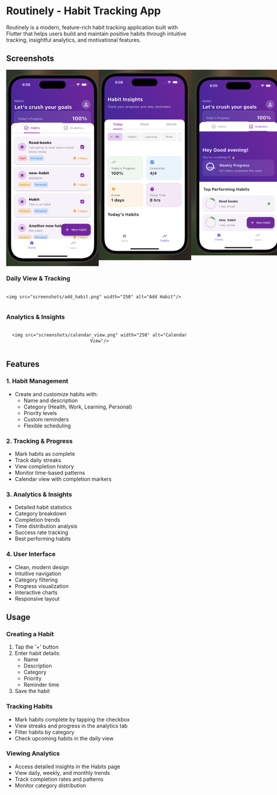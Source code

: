 # Routinely - Habit Tracking App

Routinely is a modern, feature-rich habit tracking application built with Flutter that helps users build and maintain positive habits through intuitive tracking, insightful analytics, and motivational features.

## Screenshots

<div align="center">
  <div style="display: flex; align-items: flex-start;">
    <img src="screenshots/home_screen.png" width="250" alt="Home Screen"/>
    <img src="screenshots/habits_screen.png" width="250" alt="Habits Screen"/>
    <img src="screenshots/analytics_screen.png" width="250" alt="Analytics Screen"/>
  </div>
</div>

### Daily View & Tracking
<div align="center">
  <div style="display: flex; align-items: flex-start;">

    <img src="screenshots/add_habit.png" width="250" alt="Add Habit"/>
  </div>
</div>

### Analytics & Insights
<div align="center">
  <div style="display: flex; align-items: flex-start;">
   
    <img src="screenshots/calendar_view.png" width="250" alt="Calendar View"/>
   
  </div>
</div>

## Features

### 1. Habit Management
- Create and customize habits with:
  - Name and description
  - Category (Health, Work, Learning, Personal)
  - Priority levels
  - Custom reminders
  - Flexible scheduling

### 2. Tracking & Progress
- Mark habits as complete
- Track daily streaks
- View completion history
- Monitor time-based patterns
- Calendar view with completion markers

### 3. Analytics & Insights
- Detailed habit statistics
- Category breakdown
- Completion trends
- Time distribution analysis
- Success rate tracking
- Best performing habits

### 4. User Interface
- Clean, modern design
- Intuitive navigation
- Category filtering
- Progress visualization
- Interactive charts
- Responsive layout

## Usage

### Creating a Habit
1. Tap the '+' button
2. Enter habit details:
   - Name
   - Description
   - Category
   - Priority
   - Reminder time
3. Save the habit

### Tracking Habits
- Mark habits complete by tapping the checkbox
- View streaks and progress in the analytics tab
- Filter habits by category
- Check upcoming habits in the daily view

### Viewing Analytics
- Access detailed insights in the Habits page
- View daily, weekly, and monthly trends
- Track completion rates and patterns
- Monitor category distribution